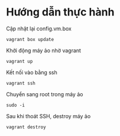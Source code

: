 # Hướng dẫn thực hành
Cập nhật lại config.vm.box
```
vagrant box update
```

Khởi động máy ảo nhờ vagrant
```
vagrant up
```

Kết nối vào bằng ssh
```
vagrant ssh
```

Chuyển sang root trong máy ảo
```
sudo -i
```

Sau khi thoát SSH, destroy máy ảo
```
vagrant destroy
```

